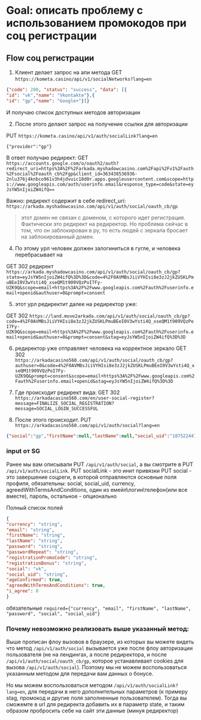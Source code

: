 # Goal: описать проблему с использованием промокодов при соц регистрации

## Flow соц регистрации

1. Клиент делает запрос на апи метода
GET `https://kometa.casino/api/v1/socialNetworks?lang=en`
```json
{"code": 200, "status": "success", "data": [{
"id": "vk","name": "Vkontakte"},{
"id": "gp","name": "Google+"}]}
```
И получаю список доступных методов авторизации

2. После этого делают запрос на получение ссылки для авторизации

PUT `https://kometa.casino/api/v1/auth/socialLink?lang=en`
```
{"provider":"gp"}
```

В ответ получаю редирект:
GET `https://accounts.google.com/o/oauth2/auth?redirect_uri=https%3A%2F%2Farkada.myshadowcasino.com%2Fapi%2Fv1%2Fauth%2Fsocial%2Foauth_cb%2Fgp&client_id=363438536936-2nlu376j4knbco961v3h4jdvuic18d0r.apps.googleusercontent.com&scope=https://www.googleapis.com/auth/userinfo.email&response_type=code&state=eyJsYW5nIjoiZW4ifQ==`

Важно: редирект содержит в себе
redirect_uri: `https://arkada.myshadowcasino.com/api/v1/auth/social/oauth_cb/gp`

> этот домен не связан с доменом, с которого идет регистрация. Фактически это редирект на редиректор. Но проблема сейчас в том, что он заблокирован в ру, то есть людей с зеркала бросает на заблокированный домен.

4. По этому урл человек должен залогиниться в гугле, и человека перебрасывает на

GET 302 редирект `https://arkada.myshadowcasino.com/api/v1/auth/social/oauth_cb/gp?state=eyJsYW5nIjoiZW4ifQ%3D%3D&code=4%2F0AVMBsJiiVYHIsi8e3zJ2jkZUSKLPmuBEeI0V3wYsti4Q_xseQM1t909VQzPoI7Fy-UZK9Q&scope=email+https%3A%2F%2Fwww.googleapis.com%2Fauth%2Fuserinfo.email+openid&authuser=0&prompt=consent`

5. этот урл редиректит далее на редиректор уже:

GET 302 `https://land.move2arkada.com/api/v1/auth/social/oauth_cb/gp?code=4%2F0AVMBsJiiVYHIsi8e3zJ2jkZUSKLPmuBEeI0V3wYsti4Q_xseQM1t909VQzPoI7Fy-UZK9Q&scope=email+https%3A%2F%2Fwww.googleapis.com%2Fauth%2Fuserinfo.email+openid&authuser=0&prompt=consent&stag=eyJsYW5nIjoiZW4ifQ%3D%3D`

6. редиректор уже отправляет человека на корректное зеркало
GET 302   
`https://arkadacasino560.com/api/v1/auth/social/oauth_cb/gp?authuser=0&code=4%2F0AVMBsJiiVYHIsi8e3zJ2jkZUSKLPmuBEeI0V3wYsti4Q_xseQM1t909VQzPoI7Fy-UZK9Q&prompt=consent&scope=email+https%3A%2F%2Fwww.googleapis.com%2Fauth%2Fuserinfo.email+openid&stag=eyJsYW5nIjoiZW4ifQ%3D%3D`

7. Где происходит редирект вида:
GET 302
`https://arkadacasino560.com/en/user-social-register?message=FINALIZE_SOCIAL_REGISTRATION?message=SOCIAL_LOGIN_SUCCESSFUL`


8. После этого происходит.
PUT `https://arkadacasino560.com/api/v1/auth/social?lang=en`

```json
{"social":"gp","firstName":null,"lastName":null,"social_uid":"107522447538859521369","photo":"https://lh3.googleusercontent.com/a-/ALV-UjXp2iHbMlSMFNrMkdx_145_KJTpUzs-ur2Vliy8PbglReWGNQ=s96-c","email":"tqa7971@gmail.com","i_agree":1,"registrationBonus":null,"currency":"RUB","countryCode":"arm","ageConfirmed":true,"agreedWithTermsAndConditions":true}
```

### input от SG

Ранее мы вам описывали PUT `/api/v1/auth/social`, а вы смотрите в PUT `/api/v1/auth/socialLink`.
PUT socialLink - это инит привязки
PUT social - это завершение соцреги, в которой отправляются основные поля профиля, обязательны: social, social_uid, currency, agreedWithTermsAndConditions, один из емейл\логин\телефон(или все вместе), пароль, остальное - опционально

Полный список полей 
```json
{
"currency": "string",
"email": "string",
"firstName": "string",
"lastName": "string",
"password": "string",
"passwordRepeat": "string",
"registrationPromoCode": "string",
"registrationBonus": "string",
"social": "vk",
"social_uid": "string",
"ageConfirmed": true,
"agreedWithTermsAndConditions": true,
"i_agree": 0
}
```
обязательные `required={"currency", "email", "firstName", "lastName", "password", "social", "social_uid"}`


### Почему невозможно реализовать выше указанный метод:
Выше прописан флоу вызовов в браузере, из которых вы можете видеть что метод `/api/v1/auth/social` вызывается уже после флоу авторизации пользователя (не на лендингах, а после редиректора, и после `/api/v1/auth/social/oauth_cb/gp`, которое устанавливает cookies для вызова `/api/v1/auth/social`). Поэтому мы не можем воспользоваться указанным методом для передачи вам данных о бонусе.

Но мы можем воспользоваться методом `/api/v1/auth/socialLink?lang=en`, для передачи в него дополнительных параметров (к примеру stag, промокод и другие поля заполненные пользователем). Тогда вы сможемте в url для редиректа добавить их в параметр state, и таким образом пробросить себе на сайт эти данные (минуя редиректор)